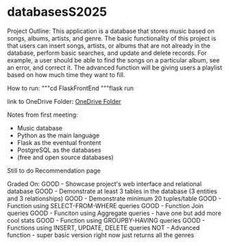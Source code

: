 # databasesS2025
Project Outline:
This application is a database that stores music based on songs, albums, artists, and genre. The basic functionality of this project is that users can insert songs, artists, or albums that are not already in the database, perform basic searches, and update and delete records. For example, a user should be able to find the songs on a particular album, see an error, and correct it. The advanced function will be giving users a playlist based on how much time they want to fill.

How to run:
"""cd FlaskFrontEnd
"""flask run

link to OneDrive Folder:
[OneDrive Folder](https://fsu-my.sharepoint.com/:f:/r/personal/btc22b_fsu_edu/Documents/Databases?csf=1&web=1&e=kdLTeG)

Notes from first meeting:
- Music database
- Python as the main language
- Flask as the eventual frontent
- PostgreSQL as the databases
- (free and open source databases)


Still to do
Recommendation page


Graded On:
GOOD - Showcase project's web interface and relational database
GOOD - Demonstrate at least 3 tables in the database (3 entities and 3 relationships)
GOOD - Demonstrate minimum 20 tuples/table
GOOD - Function using SELECT-FROM-WHERE queries
GOOD - Function Join queries
GOOD  - Funciton using Aggregate queries - have one but add more cool stats
GOOD  - Function using GROUPBY-HAVING queries
GOOD - Functions using INSERT, UPDATE, DELETE queries
NOT  - Advanced function - super basic version right now just returns all the genres
